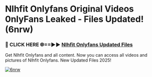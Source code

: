 # Nlhfit Onlyfans Original Videos 0nlyFans Leaked - Files Updated! (6nrw)

<h3>🔴 CLICK HERE 🌐==►► <a href="https://tinyurl.com/2m67pmp6" rel="nofollow">Nlhfit Onlyfans Updated Files</a></h3>

Get Nlhfit Onlyfans and all content. Now you can access all videos and pictures of Nlhfit Onlyfans. New Updated Files 2025!

[![6nrw](https://i.imgur.com/H4QAA4z.gif)](https://tinyurl.com/2m67pmp6)